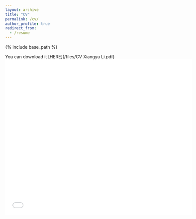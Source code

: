 ```yaml
---
layout: archive
title: "CV"
permalink: /cv/
author_profile: true
redirect_from:
  - /resume
---
```


{% include base_path %}

You can download it [HERE](/files/CV Xiangyu Li.pdf)
<embed src="/files/CV Xiangyu Li.pdf" width="600px" height="500px" />